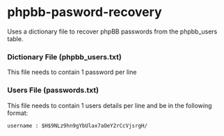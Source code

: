 phpbb-pasword-recovery
======================

Uses a dictionary file to recover phpBB passwords from the phpbb_users table.

### Dictionary File (phpbb_users.txt) ###
This file needs to contain 1 password per line

### Users File (passwords.txt) ###

This file needs to contain 1 users details per line and be in the following format:

    username : $H$9NLz9hn9gYbUlax7aOeY2rCcVjsrgH/
